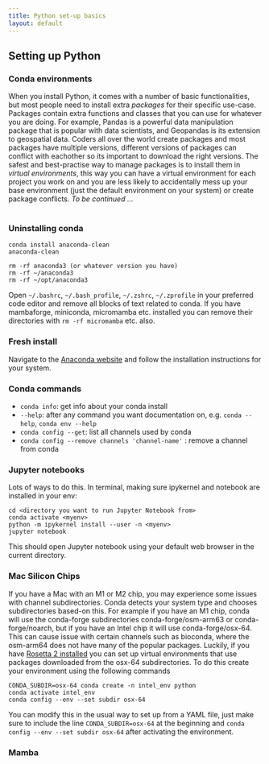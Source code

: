 ```yaml
---
title: Python set-up basics
layout: default
---
```

## Setting up Python
### Conda environments
When you install Python, it comes with a number of basic functionalities, but most people need to install extra _packages_ for their specific use-case. Packages contain extra functions and
classes that you can use for whatever you are doing. For example, Pandas is a powerful data manipulation package that is popular with data scientists, and Geopandas is its extension to 
geospatial data. Coders all over the world create packages and most packages have multiple versions, different versions of packages can conflict with eachother so its important to download 
the right versions. The safest and best-practise way to manage packages is to install them in _virtual environments_, this way you can have a virtual environment for each project you work on
and you are less likely to accidentally mess up your base environment (just the default environment on your system) or create package conflicts. _To be continued ..._ <br> <br>

### Uninstalling conda
```
conda install anaconda-clean
anaconda-clean

rm -rf anaconda3 (or whatever version you have)
rm -rf ~/anaconda3
rm -rf ~/opt/anaconda3
```
Open `~/.bashrc`, `~/.bash_profile`, `~/.zshrc`, `~/.zprofile` in your preferred code editor and remove all blocks of text related to conda. If you have mambaforge, miniconda, micromamba etc.
installed you can remove their directories with `rm -rf micromamba` etc. also.

### Fresh install
Navigate to the [Anaconda website](https://www.anaconda.com) and follow the installation instructions for your system.

### Conda commands
* `conda info`: get info about your conda install
* `--help`: after any command you want documentation on, e.g. `conda --help`, `conda env --help`
* `conda config --get`: list all channels used by conda
* `conda config --remove channels 'channel-name'` : remove a channel from conda 


### Jupyter notebooks
Lots of ways to do this. In terminal, making sure ipykernel and notebook are installed in your env:
```
cd <directory you want to run Jupyter Notebook from>
conda activate <myenv>
python -m ipykernel install --user -n <myenv>
jupyter notebook
```
This should open Jupyter notebook using your default web browser in the current directory.

### Mac Silicon Chips
If you have a Mac with an M1 or M2 chip, you may experience some issues with channel subdirectories. Conda detects your system type and chooses subdirectories based-on this. For example if you have 
an M1 chip, conda will use the conda-forge subdirectories conda-forge/osm-arm63 or conda-forge/noarch, but if you have an Intel chip it will use conda-forge/osx-64. This can cause issue with certain
channels such as bioconda, where the osm-arm64 does not have many of the popular packages. Luckily, if you have [Rosetta 2 installed](https://support.apple.com/en-gb/HT211861) you can set up virtual
environments that use packages downloaded from the osx-64 subdirectories. To do this create your environment using the following commands
```
CONDA_SUBDIR=osx-64 conda create -n intel_env python
conda activate intel_env
conda config --env --set subdir osx-64
```
You can modify this in the usual way to set up from a YAML file, just make sure to include the line `CONDA_SUBDIR=osx-64` at the beginning and `conda config --env --set subdir osx-64` after activating the environment.


### Mamba
